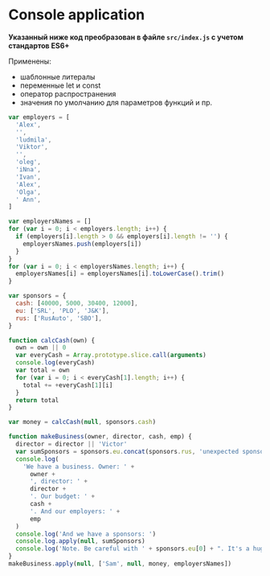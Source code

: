 # Console application

**Указанный ниже код преобразован в файле `src/index.js` с учетом стандартов ES6+**

Применены:

- шаблонные литералы
- переменные let и const
- оператор распространения
- значения по умолчанию для параметров функций и пр.

```javascript
var employers = [
  'Alex',
  '',
  'ludmila',
  'Viktor',
  '',
  'oleg',
  'iNna',
  'Ivan',
  'Alex',
  'Olga',
  ' Ann',
]

var employersNames = []
for (var i = 0; i < employers.length; i++) {
  if (employers[i].length > 0 && employers[i].length != '') {
    employersNames.push(employers[i])
  }
}
for (var i = 0; i < employersNames.length; i++) {
  employersNames[i] = employersNames[i].toLowerCase().trim()
}

var sponsors = {
  cash: [40000, 5000, 30400, 12000],
  eu: ['SRL', 'PLO', 'J&K'],
  rus: ['RusAuto', 'SBO'],
}

function calcCash(own) {
  own = own || 0
  var everyCash = Array.prototype.slice.call(arguments)
  console.log(everyCash)
  var total = own
  for (var i = 0; i < everyCash[1].length; i++) {
    total += +everyCash[1][i]
  }
  return total
}

var money = calcCash(null, sponsors.cash)

function makeBusiness(owner, director, cash, emp) {
  director = director || 'Victor'
  var sumSponsors = sponsors.eu.concat(sponsors.rus, 'unexpected sponsor')
  console.log(
    'We have a business. Owner: ' +
      owner +
      ', director: ' +
      director +
      '. Our budget: ' +
      cash +
      '. And our employers: ' +
      emp
  )
  console.log('And we have a sponsors: ')
  console.log.apply(null, sumSponsors)
  console.log('Note. Be careful with ' + sponsors.eu[0] + ". It's a huge risk.")
}
makeBusiness.apply(null, ['Sam', null, money, employersNames])
```
